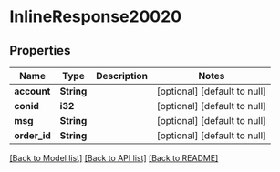 # InlineResponse20020

## Properties
Name | Type | Description | Notes
------------ | ------------- | ------------- | -------------
**account** | **String** |  | [optional] [default to null]
**conid** | **i32** |  | [optional] [default to null]
**msg** | **String** |  | [optional] [default to null]
**order_id** | **String** |  | [optional] [default to null]

[[Back to Model list]](../README.md#documentation-for-models) [[Back to API list]](../README.md#documentation-for-api-endpoints) [[Back to README]](../README.md)


